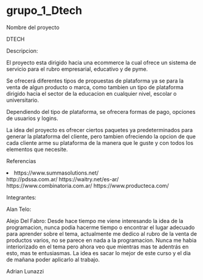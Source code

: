 # grupo_1_Dtech 

  

Nombre del proyecto 

 DTECH 

 

 

  

Descripcion: 

  

El proyecto esta dirigido hacia una ecommerce la cual ofrece un sistema de servicio para el rubro empresarial, educativo y de pyme. 

Se ofrecerá diferentes tipos de propuestas de plataforma ya se para la venta de algun producto o marca, como tambien un tipo de plataforma dirigido hacia el sector de la educacion en cualquier nivel, escolar o universitario.  

Dependiendo del tipo de plataforma, se ofrecera formas de pago, opciones de usuarios y logins.  

La idea del proyecto es ofrecer ciertos paquetes ya predeterminados para generar la plataforma del cliente, pero tambien ofreciendo la opcion de que cada cliente arme su plataforma de la manera que le guste y con todos los elementos que necesite. 


Referencias

<up>
  <li>https://www.summasolutions.net/</li>
http://pdssa.com.ar/
https://waitry.net/es-ar/
https://www.combinatoria.com.ar/
https://www.producteca.com/

Integrantes:

Alan Telo:

Alejo Del Fabro: Desde hace tiempo me viene interesando la idea de la programacion, nunca podia hacerme tiempo o encontrar el lugar adecuado para aprender sobre el tema,
actualmente me dedico al rubro de la venta de productos varios, no se parece en nada a la programacion. Nunca me habia interiorizado en el tema pero ahora veo que mientras mas 
te adentrás en esto, mas te entusiasmas. La idea es sacar lo mejor de este curso y el dia de mañana poder aplicarlo al trabajo.

Adrian Lunazzi
